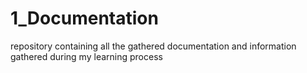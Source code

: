 # 1_Documentation
repository containing all the gathered documentation and information gathered during my learning process
